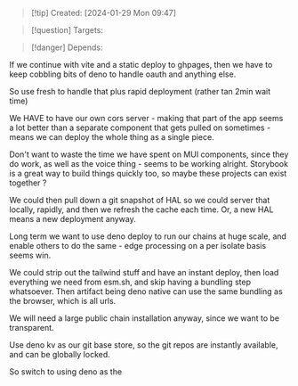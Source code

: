 
>[!tip] Created: [2024-01-29 Mon 09:47]

>[!question] Targets: 

>[!danger] Depends: 

If we continue with vite and a static deploy to ghpages, then we have to keep cobbling bits of deno to handle oauth and anything else.

So use fresh to handle that plus rapid deployment (rather tan 2min wait time) 

We HAVE to have our own cors server - making that part of the app seems a lot better than a separate component that gets pulled on sometimes - means we can deploy the whole thing as a single piece.

Don't want to waste the time we have spent on MUI components, since they do work, as well as the voice thing - seems to be working alright.  Storybook is a great way to build things quickly too, so maybe these projects can exist together ?

We could then pull down a git snapshot of HAL so we could server that locally, rapidly, and then we refresh the cache each time.  Or, a new HAL means a new deployment anyway.

Long term we want to use deno deploy to run our chains at huge scale, and enable others to do the same - edge processing on a per isolate basis seems win.

We could strip out the tailwind stuff and have an instant deploy, then load everything we need from esm.sh, and skip having a bundling step whatsoever.  Then artifact being deno native can use the same bundling as the browser, which is all urls.

We will need a large public chain installation anyway, since we want to be transparent.

Use deno kv as our git base store, so the git repos are instantly available, and can be globally locked.

So switch to using deno as the 